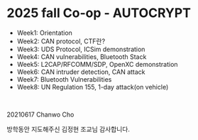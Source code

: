 2025 fall Co-op - AUTOCRYPT
===

- Week1: Orientation
- Week2: CAN protocol, CTF란?
- Week3: UDS Protocol, ICSim demonstration
- Week4: CAN vulnerabilities, Bluetooth Stack
- Week5: L2CAP/RFCOMM/SDP, OpenXC demonstration
- Week6: CAN intruder detection, CAN attack
- Week7: Bluetooth Vulnerabilities
- Week8: UN Regulation 155, 1-day attack(on vehicle)

&nbsp;

20210617 Chanwo Cho

방학동안 지도해주신 김정현 조교님 감사합니다.
